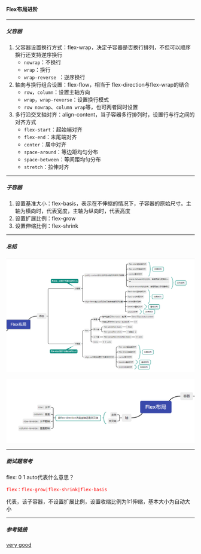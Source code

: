 #### Flex布局进阶

---

##### 父容器

1. 父容器设置换行方式：flex-wrap，决定子容器是否换行排列，不但可以顺序换行还支持逆序换行
   + `nowrap`：不换行
   + `wrap`：换行
   + `wrap-reverse `：逆序换行
2. 轴向与换行组合设置：flex-flow，相当于 flex-direction与flex-wrap的结合
   + `row`，`column`：设置主轴方向
   + `wrap`，`wrap-reverse`：设置换行模式
   + `row nowrap`、`column wrap`等，也可两者同时设置
3. 多行沿交叉轴对齐：align-content，当子容器多行排列时，设置行与行之间的对齐方式
   + `flex-start`：起始端对齐
   + `flex-end`：末尾端对齐
   + `center`：居中对齐
   + `space-around`：等边距均匀分布
   + `space-between`：等间距均匀分布
   + `stretch`：拉伸对齐

---

##### 子容器

1. 设置基准大小：flex-basis，表示在不伸缩的情况下，子容器的原始尺寸。主轴为横向时，代表宽度，主轴为纵向时，代表高度
2. 设置扩展比例：flex-grow
3. 设置伸缩比例：flex-shrink

---

##### 总结

![](https://raw.githubusercontent.com/superwtt/MyFileRepository/main/image/flex/容器的概念.png)

![](https://raw.githubusercontent.com/superwtt/MyFileRepository/main/image/flex/轴的概念.png)

---

##### 面试题常考

flex: 0 1 auto代表什么意思？

<font style="color:red">`flex：flex-grow|flex-shrink|flex-basis`</font>

代表，该子容器，不设置扩展比例，设置收缩比例为1:1伸缩，基本大小为自动大小

---

##### 参考链接

[very good](https://juejin.im/post/58e3a5a0a0bb9f0069fc16bb#heading-4)